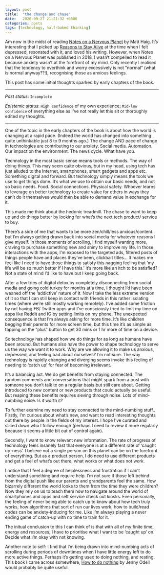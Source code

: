 ```yaml
---
layout: post
title:  "the change and chase"
date:   2020-09-27 21:21:32 +0800
categories: posts
tags: [technology, half-baked thinking]
---
```


Am now in the midst of reading [Notes on a Nervous Planet](https://www.booksactuallyshop.com/products/notes-on-a-nervous-planet) by Matt Haig. It’s interesting that I picked up [Reasons to Stay Alive](https://www.booksactuallyshop.com/products/reasons-to-stay-alive) at the time when I felt depressed, resonated with it, and loved his writing. However, when Notes on a Nervous Planet was published in 2018, I wasn’t compelled to read it because anxiety wasn’t at the forefront of my mind. Only recently I realised that the tendency to overthink and worry excessively is not “normal” (what is normal anyway??!), recognising those as anxious feelings. 

This post has some initial thoughts sparked by early chapters of the book. 
- - - -
_Post status_: `Incomplete`

_Epistemic status_: `High confidence` of my own experience; `Mid-low confidence` of everything else as I've not really let this sit or thoroughly edited my thoughts. 
- - - -

One of the topic in the early chapters of the book is about how the world is changing at a rapid pace. (Indeed the world has changed into something quite unthinkable just 8 to 9 months ago.) The change AND pace of change in technologies are contributing to our anxiety. Social media. Automation. Our impact on the environment. The news cycle. What have you. 

Technology in the most basic sense means tools or methods. The way of doing things. This may seem quite obvious, but in my head, using tech has just alluded to the Internet, smartphones, smart gadgets and apps etc. Something digital and forward. But technology simply means the tools we use to get things done. It’s what we use to obtain our basic needs, and not so basic needs. Food. Social connections. Physical safety. Whoever learns to leverage on better technology to create value for others in ways they can’t do it themselves would then be able to demand value in exchange for it. 

This made me think about the hedonic treadmill. The chase to want to keep up and do things better by looking for what’s the next tech product/ service to buy. 

There’s a side of me that wants to be more zen/chill/less anxious/content. but I’m always getting drawn back into social media for whatever reasons I give myself. In those moments of scrolling, I find myself wanting more, craving to purchase something new and shiny to improve my life. In those interactions with the apps, I’m exposed to the targeted ads, filtered posts of things people have and places they’ve been, clickbait titles… It makes me feel like I need to have those things to satisfy this nagging feeling that ‘my life will be so much better if I have this.’  It’s more like an itch to be satisfied? Not a state of mind I’d like to have but I keep going back. 

After a few tries of digital detox by completely disconnecting from social media and going cold turkey for months at a time, I thought I’d have been weaned off the ‘addictive’ nature of it. Now I take the less extreme version of it so that I can still keep in contact with friends in this rather isolating times (where we’re still mostly working remotely). I’ve added some friction by not having FB/ Twitter apps and I’ve consciously tried to limit my time on apps like Reddit and IG by setting limits on my phone. The unexpected consequence is that I’m always asking for more time. It’s like children begging their parents for more screen time, but this time it’s as simple as tapping on the “plus” button to get 30 mins or 1 hr more of time on a device.  

So technology has shaped how we do things for as long as humans have been around. But humans also have the power to shape technology to serve us the way we want it to work. Why are we allowing it to make us anxious, depressed, and feeling bad about ourselves? I’m not sure. The way technology is rapidly changing and diverging seems invoke this feeling of needing to ‘catch up’ for fear of becoming irrelevant.  

It’s a balancing act. We do get benefits from staying connected. The random comments and conversations that might spark from a post with someone you don’t talk to on a regular basis but still care about. Getting introduced to new content or new products that could actually be useful. But reaping these benefits requires sieving through noise. Lots of mind-numbing noise. Is it worth it? 
  
To further examine my need to stay connected to the mind-numbing stuff.. Firstly, I’m curious about what’s new, and want to read interesting thoughts out there by people in the fields of my interest. I hope I’ve curated and sliced down who I follow enough (perhaps I need to review it more regularly because it seems a little bit out of control again).

Secondly, I want to know relevant new information. The rate of progress of technology feels insanely fast that everyone is at a different rate of ‘caught up-ness’.  I believe not a single person on this planet can be on the forefront of everything. But as a product person, I do need to use different products and get a feel of what’s out there, what works or what does not work.  

I notice that I feel a degree of helplessness and frustration if I can’t understand something and require help. I’m not sure if those left behind from the digital push like our parents and grandparents feel the same. How bizarrely different the world looks to them from the time they were children? Now they rely on us to teach them how to navigate around the world of smartphones and apps and self service check out kiosks.  Even personally, the feeling of never being able to catch up to know about how tech truly works, how algorithms that sort of run our lives work, how to build/read codes can be anxiety-inducing for me. Like I’m always playing a never ending game of catch-up with no time to train for it. 

The initual conclusion to this I can think of is that with all of my finite time, energy and resources, I have to prioritise what I want to be ‘caught up’ on. Decide what I’m okay with not knowing.  

Another note to self: I find that I’m being drawn into mind-numbing acts of scrolling during periods of downtimes when I have little energy left to do more active things. Perhaps it’s getting used to doing nothing, and resting. This book I came across somewhere, [How to do nothing](https://www.nlb.gov.sg/biblio/203892187) by Jenny Odell would probably be quite useful. 
